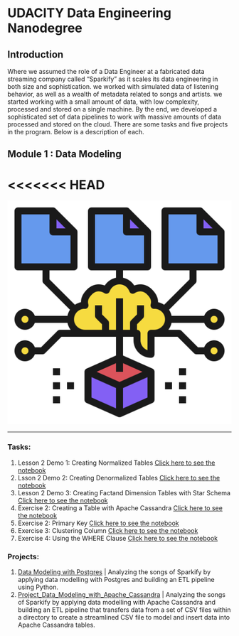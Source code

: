 # UDACITY Data Engineering Nanodegree
## Introduction
Where we assumed the role of a Data Engineer at a fabricated data streaming company called “Sparkify” as it scales its data engineering in both size and sophistication. we worked with simulated data of listening behavior, as well as a wealth of metadata related to songs and artists. we started working with a small amount of data, with low complexity, processed and stored on a single machine. By the end, we developed a sophisticated set of data pipelines to work with massive amounts of data processed and stored on the cloud. There are some tasks and five projects in the program. Below is a description of each.

## Module 1 : Data Modeling

<<<<<<< HEAD
=======
>>>>>>> 

![Data Modeling](./1.Module01-DataModeling/images/Data_Model.png)

<hr/>

### Tasks:

1. Lesson 2 Demo 1: Creating Normalized Tables
[Click here to see the notebook](./1.Module01-DataModeling/1.1.Lesson2Demo1CreatingNormalizedTables/)
2. Lsson 2 Demo 2: Creating Denormalized Tables
[Click here to see the notebook](./1.Module01-DataModeling/1.2.Lsson2Demo2CreatingDenormalizedTables/)
3. Lesson 2 Demo 3: Creating Factand Dimension Tables with Star Schema
[Click here to see the notebook](./1.Module01-DataModeling/1.3.Lesson2Demo3CreatingFactandDimensionTableswithStarSchema/)
4. Exercise 2: Creating a Table with Apache Cassandra
[Click here to see the notebook](./1.Module01-DataModeling/1.4.Exercise2CreatingaTablewithApacheCassandra/)
5. Exercise 2: Primary Key
[Click here to see the notebook](./1.Module01-DataModeling/1.5.Exercise2PrimaryKey/)
6. Exercise 3: Clustering Column
[Click here to see the notebook](./1.Module01-DataModeling/1.6.Exercise3ClusteringColumn/)
7. Exercise 4: Using the WHERE Clause
[Click here to see the notebook](./1.Module01-DataModeling/1.7.Exercise4UsingtheWHEREClause/)

### Projects:
1. [Data Modeling with Postgres](./1.Module01-DataModeling/Project_Data_Modeling_with_Postgres/)
| Analyzing the songs of Sparkify by applying data modelling with Postgres and building an ETL pipeline using Python.
2. [Project_Data_Modeling_with_Apache_Cassandra](./1.Module01-DataModeling/Project_Data_Modeling_with_Apache_Cassandra/)
| Analyzing the songs of Sparkify by applying data modelling with Apache Cassandra and building an ETL pipeline that transfers data from a set of CSV files within a directory to create a streamlined CSV file to model and insert data into Apache Cassandra tables.
